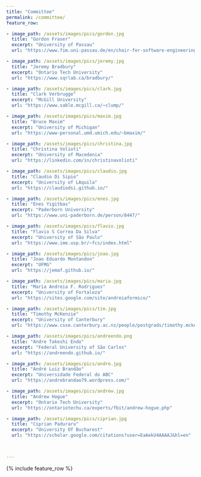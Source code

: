 ```yaml
---
title: "Committee"
permalink: /committee/
feature_row:

- image_path: /assets/images/pics/gordon.jpg
  title: "Gordon Fraser"
  excerpt: "University of Passau"
  url: "https://www.fim.uni-passau.de/en/chair-for-software-engineering-ii/"

- image_path: /assets/images/pics/jeremy.jpg
  title: "Jeremy Bradbury"
  excerpt: "Ontario Tech University"
  url: "https://www.sqrlab.ca/bradbury/"

- image_path: /assets/images/pics/clark.jpg
  title: "Clark Verbrugge"
  excerpt: "McGill University"
  url: "https://www.sable.mcgill.ca/~clump/"

- image_path: /assets/images/pics/maxim.jpg
  title: "Bruce Maxim"
  excerpt: "University of Michigan"
  url: "https://www-personal.umd.umich.edu/~bmaxim/"

- image_path: /assets/images/pics/christina.jpg
  title: "Christina Volioti"
  excerpt: "University of Macedonia"
  url: "https://linkedin.com/in/christinavolioti"

- image_path: /assets/images/pics/claudio.jpg
  title: "Claudio Di Sipio"
  excerpt: "University of LAquila"
  url: "https://claudiodsi.github.io/"

- image_path: /assets/images/pics/enes.jpg
  title: "Enes Yigitbas"
  excerpt: "Paderborn University"
  url: "https://www.uni-paderborn.de/person/8447/"

- image_path: /assets/images/pics/flavio.jpg
  title: "Flavio S Correa Da Silva"
  excerpt: "University of São Paulo"
  url: "https://www.ime.usp.br/~fcs/index.html"

- image_path: /assets/images/pics/joao.jpg
  title: "Joao Eduardo Montandon"
  excerpt: "UFMG"
  url: "https://jemaf.github.io/"

- image_path: /assets/images/pics/maria.jpg
  title: "Maria Andreia F. Rodrigues"
  excerpt: "University of Fortaleza"
  url: "https://sites.google.com/site/andreiaformico/"

- image_path: /assets/images/pics/tim.jpg
  title: "Timothy McKenzie"
  excerpt: "University of Canterbury"
  url: "https://www.csse.canterbury.ac.nz/people/postgrads/timothy.mckenzie"

- image_path: /assets/images/pics/andreendo.png
  title: "Andre Takeshi Endo"
  excerpt: "Federal University of São Carlos"
  url: "https://andreendo.github.io/"

- image_path: /assets/images/pics/andre.jpg
  title: "André Luiz Brandão"
  excerpt: "Universidade Federal do ABC"
  url: "https://andrebrandao79.wordpress.com/"

- image_path: /assets/images/pics/andrew.jpg
  title: "Andrew Hogue"
  excerpt: "Ontario Tech University"
  url: "https://ontariotechu.ca/experts/fbit/andrew-hogue.php"

- image_path: /assets/images/pics/ciprian.jpg
  title: "Ciprian Paduraru"
  excerpt: "University Of Bucharest"
  url: "https://scholar.google.com/citations?user=EaAekU4AAAAJ&hl=en"

  

---
```


{% include feature_row %}

